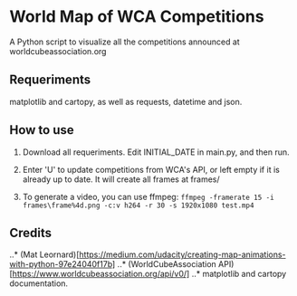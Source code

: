 # World Map of WCA Competitions

A Python script to visualize all the competitions announced at
worldcubeassociation.org

## Requeriments

matplotlib and cartopy, as well as requests, datetime and json.

## How to use

1. Download all requeriments. Edit INITIAL_DATE in main.py, and then run.

2. Enter 'U' to update competitions from WCA's API, or left empty if it is
already up to date. It will create all frames at frames/

3. To generate a video, you can use ffmpeg:
`ffmpeg -framerate 15 -i frames\frame%4d.png -c:v h264 -r 30 -s 1920x1080 test.mp4`

## Credits

..* (Mat Leornard)[https://medium.com/udacity/creating-map-animations-with-python-97e24040f17b]
..* (WorldCubeAssociation API)[https://www.worldcubeassociation.org/api/v0/]
..* matplotlib and cartopy documentation.

